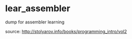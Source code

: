 # lear_assembler
dump for assembler learning

source: http://stolyarov.info/books/programming_intro/vol2
